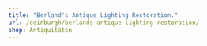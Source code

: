 ```yaml
---
title: "Berland's Antique Lighting Restoration."
url: /edinburgh/berlands-antique-lighting-restoration/
shop: Antiquitäten
---
```

